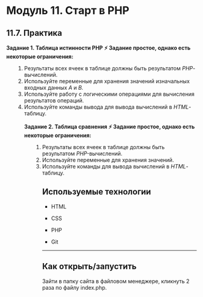 #   Модуль 11. Старт в PHP

## 11.7. Практика

<strong>Задание 1. Таблица истинности PHP</strong>
<b>⚡&nbsp;</b><strong>Задание простое, однако есть некоторые ограничения: </strong></p>
<ol><ol>
<li>Результаты всех ячеек в таблице должны быть результатом&nbsp;<em>PHP</em>-вычислений.</li>
<li>Используйте переменные для хранения значений изначальных входных данных <em>A</em> и <em>B.</em></li>
<li>Используйте работу с логическими операциями для вычисления результатов операций.</li>
<li>Используйте команды вывода для вывода вычислений в <em>HTML</em>-таблицу.</li>
<br>
<strong>Задание 2. Таблица сравнения</strong>
<b>⚡&nbsp;</b><strong>Задание простое, однако есть некоторые ограничения: </strong></p>
<ol><ol>
<li>Результаты всех ячеек в таблице должны быть результатом&nbsp;<em>PHP-</em>вычислений.</li>
<li>Используйте переменные для хранения значений.</li>
<li>Используйте команды для вывода вычислений в <em>HTML</em>-таблицу.</li>



## Используемые технологии

* HTML

* CSS

* PHP

* Git

***

## Как открыть/запустить

Зайти в папку сайта в файловом менеджере, кликнуть 2 раза по файлу index.php.